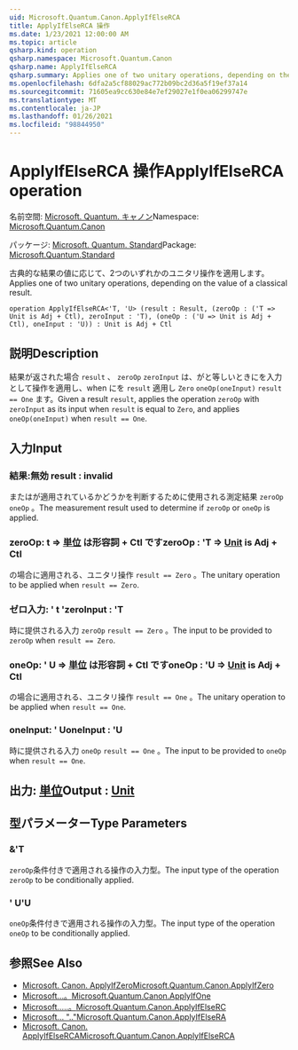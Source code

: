 ```yaml
---
uid: Microsoft.Quantum.Canon.ApplyIfElseRCA
title: ApplyIfElseRCA 操作
ms.date: 1/23/2021 12:00:00 AM
ms.topic: article
qsharp.kind: operation
qsharp.namespace: Microsoft.Quantum.Canon
qsharp.name: ApplyIfElseRCA
qsharp.summary: Applies one of two unitary operations, depending on the value of a classical result.
ms.openlocfilehash: 6dfa2a5cf88029ac772b09bc2d36a5f19ef37a14
ms.sourcegitcommit: 71605ea9cc630e84e7ef29027e1f0ea06299747e
ms.translationtype: MT
ms.contentlocale: ja-JP
ms.lasthandoff: 01/26/2021
ms.locfileid: "98844950"
---
```

# <a name="applyifelserca-operation"></a><span data-ttu-id="3c240-102">ApplyIfElseRCA 操作</span><span class="sxs-lookup"><span data-stu-id="3c240-102">ApplyIfElseRCA operation</span></span>

<span data-ttu-id="3c240-103">名前空間: [Microsoft. Quantum. キャノン](xref:Microsoft.Quantum.Canon)</span><span class="sxs-lookup"><span data-stu-id="3c240-103">Namespace: [Microsoft.Quantum.Canon](xref:Microsoft.Quantum.Canon)</span></span>

<span data-ttu-id="3c240-104">パッケージ: [Microsoft. Quantum. Standard](https://nuget.org/packages/Microsoft.Quantum.Standard)</span><span class="sxs-lookup"><span data-stu-id="3c240-104">Package: [Microsoft.Quantum.Standard](https://nuget.org/packages/Microsoft.Quantum.Standard)</span></span>


<span data-ttu-id="3c240-105">古典的な結果の値に応じて、2つのいずれかのユニタリ操作を適用します。</span><span class="sxs-lookup"><span data-stu-id="3c240-105">Applies one of two unitary operations, depending on the value of a classical result.</span></span>

```qsharp
operation ApplyIfElseRCA<'T, 'U> (result : Result, (zeroOp : ('T => Unit is Adj + Ctl), zeroInput : 'T), (oneOp : ('U => Unit is Adj + Ctl), oneInput : 'U)) : Unit is Adj + Ctl
```


## <a name="description"></a><span data-ttu-id="3c240-106">説明</span><span class="sxs-lookup"><span data-stu-id="3c240-106">Description</span></span>

<span data-ttu-id="3c240-107">結果が返された場合 `result` 、 `zeroOp` `zeroInput` は、がと等しいときにを入力として操作を適用し、when にを `result` 適用し `Zero` `oneOp(oneInput)` `result == One` ます。</span><span class="sxs-lookup"><span data-stu-id="3c240-107">Given a result `result`, applies the operation `zeroOp` with `zeroInput` as its input when `result` is equal to `Zero`, and applies `oneOp(oneInput)` when `result == One`.</span></span>

## <a name="input"></a><span data-ttu-id="3c240-108">入力</span><span class="sxs-lookup"><span data-stu-id="3c240-108">Input</span></span>

### <a name="result--__invalidresult__"></a><span data-ttu-id="3c240-109">結果:__無効 <Result>__</span><span class="sxs-lookup"><span data-stu-id="3c240-109">result : __invalid<Result>__</span></span>

<span data-ttu-id="3c240-110">またはが適用されているかどうかを判断するために使用される測定結果 `zeroOp` `oneOp` 。</span><span class="sxs-lookup"><span data-stu-id="3c240-110">The measurement result used to determine if `zeroOp` or `oneOp` is applied.</span></span>


### <a name="zeroop--t--unit--is-adj--ctl"></a><span data-ttu-id="3c240-111">zeroOp: t => [単位](xref:microsoft.quantum.lang-ref.unit)  は形容詞 + Ctl です</span><span class="sxs-lookup"><span data-stu-id="3c240-111">zeroOp : 'T => [Unit](xref:microsoft.quantum.lang-ref.unit)  is Adj + Ctl</span></span>

<span data-ttu-id="3c240-112">の場合に適用される、ユニタリ操作 `result == Zero` 。</span><span class="sxs-lookup"><span data-stu-id="3c240-112">The unitary operation to be applied when `result == Zero`.</span></span>


### <a name="zeroinput--t"></a><span data-ttu-id="3c240-113">ゼロ入力: ' t '</span><span class="sxs-lookup"><span data-stu-id="3c240-113">zeroInput : 'T</span></span>

<span data-ttu-id="3c240-114">時に提供される入力 `zeroOp` `result == Zero` 。</span><span class="sxs-lookup"><span data-stu-id="3c240-114">The input to be provided to `zeroOp` when `result == Zero`.</span></span>


### <a name="oneop--u--unit--is-adj--ctl"></a><span data-ttu-id="3c240-115">oneOp: ' U => [単位](xref:microsoft.quantum.lang-ref.unit)  は形容詞 + Ctl です</span><span class="sxs-lookup"><span data-stu-id="3c240-115">oneOp : 'U => [Unit](xref:microsoft.quantum.lang-ref.unit)  is Adj + Ctl</span></span>

<span data-ttu-id="3c240-116">の場合に適用される、ユニタリ操作 `result == One` 。</span><span class="sxs-lookup"><span data-stu-id="3c240-116">The unitary operation to be applied when `result == One`.</span></span>


### <a name="oneinput--u"></a><span data-ttu-id="3c240-117">oneInput: ' U</span><span class="sxs-lookup"><span data-stu-id="3c240-117">oneInput : 'U</span></span>

<span data-ttu-id="3c240-118">時に提供される入力 `oneOp` `result == One` 。</span><span class="sxs-lookup"><span data-stu-id="3c240-118">The input to be provided to `oneOp` when `result == One`.</span></span>



## <a name="output--unit"></a><span data-ttu-id="3c240-119">出力: [単位](xref:microsoft.quantum.lang-ref.unit)</span><span class="sxs-lookup"><span data-stu-id="3c240-119">Output : [Unit](xref:microsoft.quantum.lang-ref.unit)</span></span>



## <a name="type-parameters"></a><span data-ttu-id="3c240-120">型パラメーター</span><span class="sxs-lookup"><span data-stu-id="3c240-120">Type Parameters</span></span>

### <a name="t"></a><span data-ttu-id="3c240-121">&</span><span class="sxs-lookup"><span data-stu-id="3c240-121">'T</span></span>

<span data-ttu-id="3c240-122">`zeroOp`条件付きで適用される操作の入力型。</span><span class="sxs-lookup"><span data-stu-id="3c240-122">The input type of the operation `zeroOp` to be conditionally applied.</span></span>
### <a name="u"></a><span data-ttu-id="3c240-123">' U</span><span class="sxs-lookup"><span data-stu-id="3c240-123">'U</span></span>

<span data-ttu-id="3c240-124">`oneOp`条件付きで適用される操作の入力型。</span><span class="sxs-lookup"><span data-stu-id="3c240-124">The input type of the operation `oneOp` to be conditionally applied.</span></span>

## <a name="see-also"></a><span data-ttu-id="3c240-125">参照</span><span class="sxs-lookup"><span data-stu-id="3c240-125">See Also</span></span>

- [<span data-ttu-id="3c240-126">Microsoft. Canon. ApplyIfZero</span><span class="sxs-lookup"><span data-stu-id="3c240-126">Microsoft.Quantum.Canon.ApplyIfZero</span></span>](xref:Microsoft.Quantum.Canon.ApplyIfZero)
- [<span data-ttu-id="3c240-127">Microsoft...。</span><span class="sxs-lookup"><span data-stu-id="3c240-127">Microsoft.Quantum.Canon.ApplyIfOne</span></span>](xref:Microsoft.Quantum.Canon.ApplyIfOne)
- [<span data-ttu-id="3c240-128">Microsoft.....。</span><span class="sxs-lookup"><span data-stu-id="3c240-128">Microsoft.Quantum.Canon.ApplyIfElseRC</span></span>](xref:Microsoft.Quantum.Canon.ApplyIfElseRC)
- [<span data-ttu-id="3c240-129">Microsoft... ".."</span><span class="sxs-lookup"><span data-stu-id="3c240-129">Microsoft.Quantum.Canon.ApplyIfElseRA</span></span>](xref:Microsoft.Quantum.Canon.ApplyIfElseRA)
- [<span data-ttu-id="3c240-130">Microsoft. Canon. ApplyIfElseRCA</span><span class="sxs-lookup"><span data-stu-id="3c240-130">Microsoft.Quantum.Canon.ApplyIfElseRCA</span></span>](xref:Microsoft.Quantum.Canon.ApplyIfElseRCA)